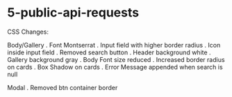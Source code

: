 # 5-public-api-requests


CSS Changes:

Body/Gallery
. Font Montserrat
. Input field with higher border radius
. Icon inside input field
. Removed search button
. Header background white
. Gallery background gray
. Body Font size reduced
. Increased border radius on cards
. Box Shadow on cards
. Error Message appended when search is null

Modal
. Removed btn container border
